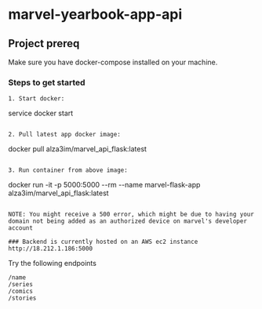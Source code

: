 # marvel-yearbook-app-api

## Project prereq

Make sure you have docker-compose installed on your machine.


### Steps to get started
```
1. Start docker:

```
service docker start
```

2. Pull latest app docker image:
```
docker pull alza3im/marvel_api_flask:latest
```

3. Run container from above image:
```
docker run -it -p 5000:5000 --rm --name marvel-flask-app alza3im/marvel_api_flask:latest
```

NOTE: You might receive a 500 error, which might be due to having your domain not being added as an authorized device on marvel's developer account

### Backend is currently hosted on an AWS ec2 instance http://18.212.1.186:5000
```
Try the following endpoints

```
/name
/series
/comics
/stories
```
